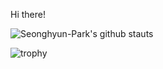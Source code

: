 Hi there!

<!-- [![Seonghyun-Park's github status](https://github-readme-stats.vercel.app/api/top-langs/?username=Seonghyun-Park&show_icons=true&hide_border=false&title_color=004386&icon_color=004386&layout=compact)](https://github.com/Seonghyun-Park) -->
![Seonghyun-Park's github stauts](https://github-readme-stats.vercel.app/api?username=Seonghyun-Park&show_icons=true)


![trophy](https://github-profile-trophy.vercel.app/?username=Seonghyun-Park)
  
